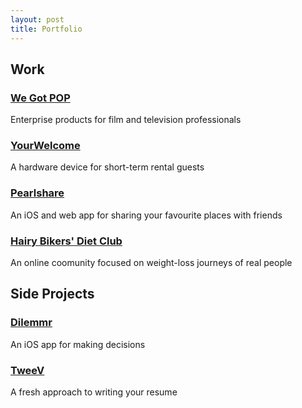 ```yaml
---
layout: post
title: Portfolio
---
```



## Work
### [We Got POP](../wegotpop/about)
Enterprise products for film and television professionals

### [YourWelcome](../yourwelcome/about)
A hardware device for short-term rental guests

### [Pearlshare](../pearlshare/about)
An iOS and web app for sharing your favourite places with friends

### [Hairy Bikers' Diet Club](../hbdc/about)
An online coomunity focused on weight-loss journeys of real people


## Side Projects
### [Dilemmr](./dilemmr/about)
An iOS app for making decisions

### [TweeV](../tweev/about)
A fresh approach to writing your resume